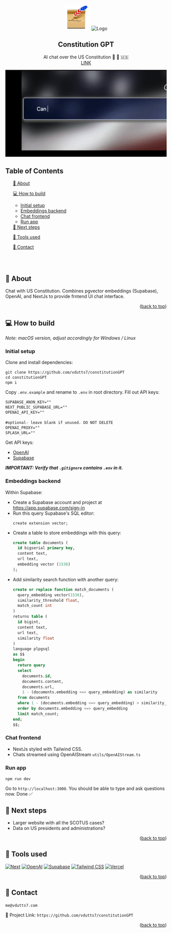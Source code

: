 <!-- PROJECT LOGO -->
<br />
<div align="center">
    <img src="https://github.com/vdutts7/constitutionGPT/blob/main/public/favicon.png" alt="Logo" width="80" height="80">
    <img src="https://github.com/vdutts7/yt-chat-mkbhd/blob/main/public/openai.png" alt="Logo" width="67" height="67">

  
  </a>
  <h2 align="center">Constitution GPT </h2> <p align="center"> AI chat over the US Constitution 📜 💬 🇺🇸
<br /> <a href=https://constitution-gpt.vercel.app/>LINK</a>  </p> </div> <p align="center"> <img src="https://github.com/vdutts7/constitutionGPT/blob/main/public/screen-rec.gif"/> </p>  


<!-- TABLE OF CONTENTS -->
## Table of Contents
  <ol>
    <a href="#about">📝 About</a>
        <ul>
        </ul>
    <a href="#how-to-build">💻 How to build</a>
        <ul>
            <li><a href="#initial-setup">Initial setup</a></li>
            <li><a href=#embeddings-backend>Embeddings backend</a></li>
            <li><a href=#chat-frontend>Chat frontend</a></li>
            <li><a href=#run-app>Run app</a></li>
        </ul>
    <a href="#next-steps">🚀 Next steps</a> 
       <ul>
        </ul>
    <a href="#tools-used">🔧 Tools used</a>
        <ul>
        </ul>
    <a href="#contact">👤 Contact</a>
  </ol>

<br ></br>

<!-- ABOUT -->
## 📝 About

Chat with US Constitution. Combines pgvector embeddings (Supabase), OpenAI, and NextJs to provide frntend UI chat interface.

<p align="right">(<a href="#readme-top">back to top</a>)</p> 


## 💻 How to build 
_Note: macOS version, adjust accordingly for Windows / Linux_

### Initial setup

Clone and install dependencies:

```
git clone https://github.com/vdutts7/constitutionGPT
cd constitutionGPT
npm i
```

Copy `.env.example` and rename to `.env` in root directory. Fill out API keys:

```
SUPABASE_ANON_KEY=""
NEXT_PUBLIC_SUPABASE_URL=""
OPENAI_API_KEY=""

#optional- leave blank if unused. DO NOT DELETE
OPENAI_PROXY=""
SPLASH_URL=""
```

Get API keys:
- [OpenAI](https://help.openai.com/en/articles/4936850-where-do-i-find-my-secret-api-key)
- [Supabase](https://supabase.com/)
      
_**IMPORTANT: Verify that `.gitignore` contains `.env` in it.**_


### Embeddings backend

Within Supabase:
- Create a Supabase account and project at https://app.supabase.com/sign-in
- Run this query Supabase's SQL editor:
    ```
    create extension vector;
    ```
- Create a table to store embeddings with this query:
    ```sql
    create table documents (
      id bigserial primary key,
      content text,
      url text,
      embedding vector (1536)
    );
    ```
- Add similarity search function with another query:
    ```sql
    create or replace function match_documents (
      query_embedding vector(1536),
      similarity_threshold float,
      match_count int
    )
    returns table (
      id bigint,
      content text,
      url text,
      similarity float
    )
    language plpgsql
    as $$
    begin
      return query
      select
        documents.id,
        documents.content,
        documents.url,
        1 - (documents.embedding <=> query_embedding) as similarity
      from documents
      where 1 - (documents.embedding <=> query_embedding) > similarity_threshold
      order by documents.embedding <=> query_embedding
      limit match_count;
    end;
    $$;
    ```

### Chat frontend

- NextJs styled with Tailwind CSS.
- Chats streamed using OpenAIStream `utils/OpenAIStream.ts` 

### Run app

```
npm run dev
```

Go to `http://localhost:3000`. You should be able to type and ask questions now. Done ✅ 


## 🚀 Next steps

- Larger website with all the SCOTUS cases?
- Data on US presidents and administrations?


<p align="right">(<a href="#readme-top">back to top</a>)</p>


<!-- BUILT WITH -->
## 🔧 Tools used
[![Next][Next]][Next-url]
[![OpenAI][OpenAI]][OpenAI-url]
[![Supabase][Supabase]][Supabase-url]
[![Tailwind CSS][TailwindCSS]][TailwindCSS-url]
[![Vercel][Vercel]][Vercel-url]

<p align="right">(<a href="#readme-top">back to top</a>)</p>


<!-- CONTACT -->
## 👤 Contact

`me@vdutts7.com` 

🔗 Project Link: `https://github.com/vdutts7/constitutionGPT`

<p align="right">(<a href="#readme-top">back to top</a>)</p>


<!-- MARKDOWN LINKS & IMAGES -->
<!-- https://www.markdownguide.org/basic-syntax/#reference-style-links -->

[Python]: https://img.shields.io/badge/python-3670A0?style=for-the-badge&logo=python&logoColor=ffdd54
[Python-url]: https://www.python.org/

[Next]: https://img.shields.io/badge/next.js-000000?style=for-the-badge&logo=nextdotjs&logoColor=white
[Next-url]: https://nextjs.org/

[Langchain]: https://img.shields.io/badge/🦜🔗Langchain-DD0031?style=for-the-badge&color=<brightgreen>
[Langchain-url]: https://langchain.com/

[TailwindCSS]: https://img.shields.io/badge/Tailwind_CSS-38B2AC?style=for-the-badge&logo=tailwind-css&logoColor=skyblue&color=0A192F
[TailwindCSS-url]: https://tailwindcss.com/

[OpenAI]: https://img.shields.io/badge/OpenAI%20ada--002%20GPT-0058A0?style=for-the-badge&logo=openai&logoColor=white&color=4aa481
[OpenAI-url]: https://openai.com/

[AssemblyAI]: https://img.shields.io/badge/Assembly_AI-DD0031?style=for-the-badge&logo=https://github.com/vdutts7/yt-ai-chat/public/assemblyai.png&color=blue
[AssemblyAI-url]: https://www.assemblyai.com/

[TypeScript]: https://img.shields.io/badge/TypeScript-007ACC?style=for-the-badge&logo=typescript&logoColor=white
[Typescript-url]: https://www.typescriptlang.org/

[Pinecone]: https://img.shields.io/badge/Pinecone-FFCA28?style=for-the-badge&https://github.com/vdutts7/yt-ai-chat/public/pinecone.png&logoColor=black&color=white
[Pinecone-url]: https://www.pinecone.io/

[Supabase]: https://img.shields.io/badge/Supabase%20pgvector-FFCA28?style=for-the-badge&logo=Supabase&logoColor=49E879&color=black
[Supabase-url]: https://Supabase.com/

[Vercel]: https://img.shields.io/badge/Vercel-FFFFFF?style=for-the-badge&logo=Vercel&logoColor=white&color=black
[Vercel-url]: https://Vercel.com/
